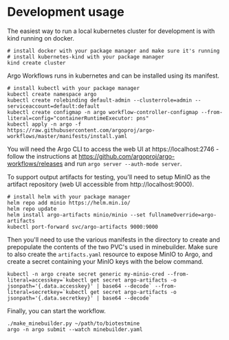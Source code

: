 # Development usage

The easiest way to run a local kubernetes cluster for development is with kind running on docker.

```
# install docker with your package manager and make sure it's running
# install kubernetes-kind with your package manager
kind create cluster
```

Argo Workflows runs in kubernetes and can be installed using its manifest.

```
# install kubectl with your package manager
kubectl create namespace argo
kubectl create rolebinding default-admin --clusterrole=admin --serviceaccount=default:default
kubectl create configmap -n argo workflow-controller-configmap --from-literal=config="containerRuntimeExecutor: pns"
kubectl apply -n argo -f https://raw.githubusercontent.com/argoproj/argo-workflows/master/manifests/install.yaml
```

You will need the Argo CLI to access the web UI at https://localhost:2746 - follow the instructions at https://github.com/argoproj/argo-workflows/releases and run `argo server --auth-mode server`.

To support output artifacts for testing, you'll need to setup MinIO as the artifact repository (web UI accessible from http://localhost:9000).

```
# install helm with your package manager
helm repo add minio https://helm.min.io/
helm repo update
helm install argo-artifacts minio/minio --set fullnameOverride=argo-artifacts
kubectl port-forward svc/argo-artifacts 9000:9000
```

Then you'll need to use the various manifests in the directory to create and prepopulate the contents of the two PVC's used in minebuilder. Make sure to also create the `artifacts.yaml` resource to expose MinIO to Argo, and create a secret containing your MinIO keys with the below command.

```
kubectl -n argo create secret generic my-minio-cred --from-literal=accesskey=`kubectl get secret argo-artifacts -o jsonpath='{.data.accesskey}' | base64 --decode` --from-literal=secretkey=`kubectl get secret argo-artifacts -o jsonpath='{.data.secretkey}' | base64 --decode`
```

Finally, you can start the workflow.

```
./make_minebuilder.py ~/path/to/biotestmine
argo -n argo submit --watch minebuilder.yaml
```
